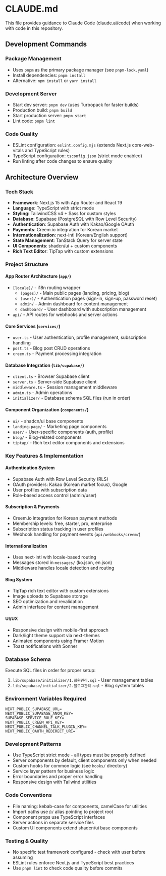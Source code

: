 # CLAUDE.md

This file provides guidance to Claude Code (claude.ai/code) when working with code in this repository.

## Development Commands

### Package Management
- Uses `pnpm` as the primary package manager (see `pnpm-lock.yaml`)
- Install dependencies: `pnpm install`
- Alternative: `npm install` or `yarn install`

### Development Server
- Start dev server: `pnpm dev` (uses Turbopack for faster builds)
- Production build: `pnpm build`
- Start production server: `pnpm start`
- Lint code: `pnpm lint`

### Code Quality
- ESLint configuration: `eslint.config.mjs` (extends Next.js core-web-vitals and TypeScript rules)
- TypeScript configuration: `tsconfig.json` (strict mode enabled)
- Run linting after code changes to ensure quality

## Architecture Overview

### Tech Stack
- **Framework**: Next.js 15 with App Router and React 19
- **Language**: TypeScript with strict mode
- **Styling**: TailwindCSS v4 + Sass for custom styles
- **Database**: Supabase (PostgreSQL with Row Level Security)
- **Authentication**: Supabase Auth with Kakao/Google OAuth
- **Payments**: Creem.io integration for Korean market
- **Internationalization**: next-intl (Korean/English support)
- **State Management**: TanStack Query for server state
- **UI Components**: shadcn/ui + custom components
- **Rich Text Editor**: TipTap with custom extensions

### Project Structure

#### App Router Architecture (`app/`)
- `[locale]/` - i18n routing wrapper
  - `(pages)/` - Main public pages (landing, pricing, blog)
  - `(user)/` - Authentication pages (sign-in, sign-up, password reset)
  - `admin/` - Admin dashboard for content management
  - `dashboard/` - User dashboard with subscription management
- `api/` - API routes for webhooks and server actions

#### Core Services (`services/`)
- `user.ts` - User authentication, profile management, subscription handling
- `post.ts` - Blog post CRUD operations
- `creem.ts` - Payment processing integration

#### Database Integration (`lib/supabase/`)
- `client.ts` - Browser Supabase client
- `server.ts` - Server-side Supabase client
- `middleware.ts` - Session management middleware
- `admin.ts` - Admin operations
- `initializer/` - Database schema SQL files (run in order)

#### Component Organization (`components/`)
- `ui/` - shadcn/ui base components
- `landing-page/` - Marketing page components
- `user/` - User-specific components (auth, profile)
- `blog/` - Blog-related components
- `tiptap/` - Rich text editor components and extensions

### Key Features & Implementation

#### Authentication System
- Supabase Auth with Row Level Security (RLS)
- OAuth providers: Kakao (Korean market focus), Google
- User profiles with subscription data
- Role-based access control (admin/user)

#### Subscription & Payments
- Creem.io integration for Korean payment methods
- Membership levels: free, starter, pro, enterprise
- Subscription status tracking in user profiles
- Webhook handling for payment events (`api/webhooks/creem/`)

#### Internationalization
- Uses next-intl with locale-based routing
- Messages stored in `messages/` (ko.json, en.json)
- Middleware handles locale detection and routing

#### Blog System
- TipTap rich text editor with custom extensions
- Image uploads to Supabase storage
- SEO optimization and revalidation
- Admin interface for content management

#### UI/UX
- Responsive design with mobile-first approach
- Dark/light theme support via next-themes
- Animated components using Framer Motion
- Toast notifications with Sonner

### Database Schema
Execute SQL files in order for proper setup:
1. `lib/supabase/initializer/1.회원관리.sql` - User management tables
2. `lib/supabase/initializer/2.블로그관리.sql` - Blog system tables

### Environment Variables Required
```env
NEXT_PUBLIC_SUPABASE_URL=
NEXT_PUBLIC_SUPABASE_ANON_KEY=
SUPABASE_SERVICE_ROLE_KEY=
NEXT_PUBLIC_CREEM_API_KEY=
NEXT_PUBLIC_CHANNEL_TALK_PLUGIN_KEY=
NEXT_PUBLIC_OAUTH_REDIRECT_URI=
```

### Development Patterns
- Use TypeScript strict mode - all types must be properly defined
- Server components by default, client components only when needed
- Custom hooks for common logic (see `hooks/` directory)
- Service layer pattern for business logic
- Error boundaries and proper error handling
- Responsive design with Tailwind utilities

### Code Conventions
- File naming: kebab-case for components, camelCase for utilities
- Import paths use `@/` alias pointing to project root
- Component props use TypeScript interfaces
- Server actions in separate service files
- Custom UI components extend shadcn/ui base components

### Testing & Quality
- No specific test framework configured - check with user before assuming
- ESLint rules enforce Next.js and TypeScript best practices
- Use `pnpm lint` to check code quality before commits